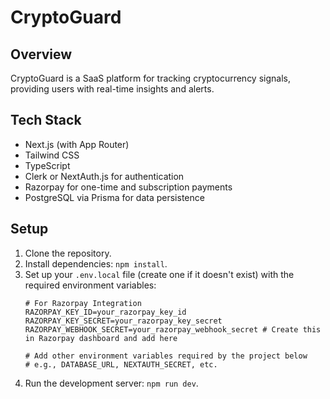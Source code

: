 # CryptoGuard

## Overview
CryptoGuard is a SaaS platform for tracking cryptocurrency signals, providing users with real-time insights and alerts.

## Tech Stack
- Next.js (with App Router)
- Tailwind CSS
- TypeScript
- Clerk or NextAuth.js for authentication
- Razorpay for one-time and subscription payments
- PostgreSQL via Prisma for data persistence

## Setup
1. Clone the repository.
2. Install dependencies: `npm install`.
3. Set up your `.env.local` file (create one if it doesn't exist) with the required environment variables:
   ```
   # For Razorpay Integration
   RAZORPAY_KEY_ID=your_razorpay_key_id
   RAZORPAY_KEY_SECRET=your_razorpay_key_secret
   RAZORPAY_WEBHOOK_SECRET=your_razorpay_webhook_secret # Create this in Razorpay dashboard and add here

   # Add other environment variables required by the project below
   # e.g., DATABASE_URL, NEXTAUTH_SECRET, etc.
   ```
4. Run the development server: `npm run dev`.